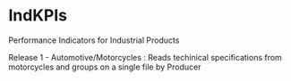 # IndKPIs
Performance Indicators for Industrial Products

Release 1 - Automotive/Motorcycles : Reads techinical specifications from motorcycles and groups on a single file by Producer
